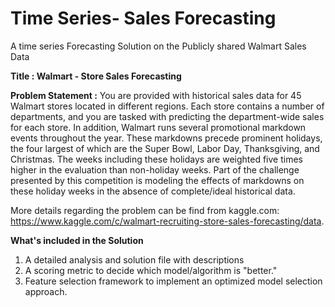 # Time Series- Sales Forecasting
A time series Forecasting Solution on the Publicly shared Walmart Sales Data

<b>Title : Walmart - Store Sales Forecasting</b>

<b>Problem Statement :</b> You are provided with historical sales data for 45 Walmart stores located in different regions. Each store contains a number of departments, and you are tasked with predicting the department-wide sales for each store.
In addition, Walmart runs several promotional markdown events throughout the year. These markdowns precede prominent holidays, the four largest of which are the Super Bowl, Labor Day, Thanksgiving, and Christmas. The weeks including these holidays are weighted five times higher in the evaluation than non-holiday weeks. Part of the challenge presented by this competition is modeling the effects of markdowns on these holiday weeks in the absence of complete/ideal historical data.

More details regarding the problem can be find from kaggle.com: https://www.kaggle.com/c/walmart-recruiting-store-sales-forecasting/data.

<b>What's included in the Solution</b>

1. A detailed analysis and solution file with descriptions
2. A scoring metric to decide which model/algorithm is "better."
3. Feature selection framework to implement an optimized model selection approach.
